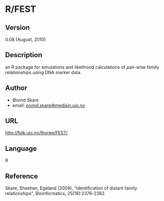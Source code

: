 # R/FEST

## Version
0.08 (August, 2010)

## Description
an R package for simulations and likelihood calculations of pair-wise family relationships using DNA marker data.

## Author
* Øivind Skare
* email: oivind.skare@medisin.uio.no

## URL
http://folk.uio.no/thoree/FEST/

## Language
R

## Reference
Skare, Sheehan, Egeland (2009), "Identification of distant family relationships", Bioinformatics, 25(18):2376-2382.